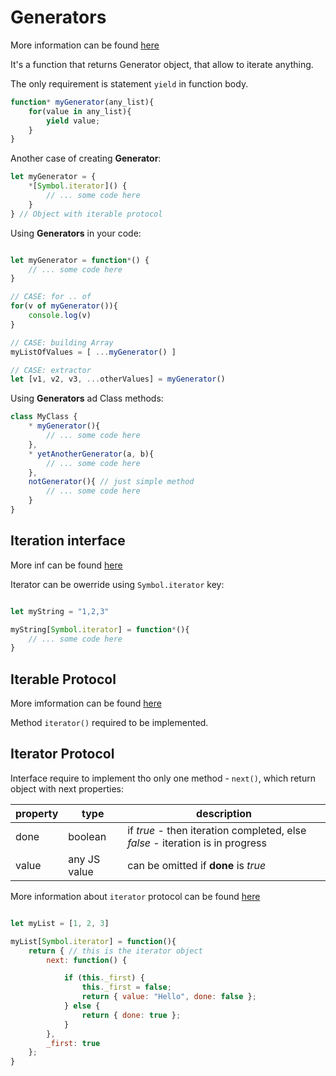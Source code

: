 # Generators

More information can be found [here](https://developer.mozilla.org/en-US/docs/Web/JavaScript/Reference/Statements/function*)

It's a function that returns Generator object, that allow to iterate anything. 

The only requirement is statement `yield` in function body.

``` js
function* myGenerator(any_list){
    for(value in any_list){
        yield value;
    }
}
```

Another case of creating **Generator**:

``` js
let myGenerator = {
    *[Symbol.iterator]() {
        // ... some code here
    }
} // Object with iterable protocol
```

Using **Generators** in your code:

``` js

let myGenerator = function*() {
    // ... some code here 
}

// CASE: for .. of
for(v of myGenerator()){
    console.log(v)
}

// CASE: building Array
myListOfValues = [ ...myGenerator() ]

// CASE: extractor
let [v1, v2, v3, ...otherValues] = myGenerator()

```

Using **Generators** ad Class methods:

``` js 
class MyClass {
    * myGenerator(){
        // ... some code here
    },
    * yetAnotherGenerator(a, b){
        // ... some code here
    },
    notGenerator(){ // just simple method
        // ... some code here
    }
}
```

## Iteration interface

More inf can be found [here](https://developer.mozilla.org/en-US/docs/Web/JavaScript/Reference/Iteration_protocols)

Iterator can be owerride using `Symbol.iterator` key:

``` js

let myString = "1,2,3"

myString[Symbol.iterator] = function*(){
    // ... some code here
}
```

## Iterable Protocol

More imformation can be found [here](https://developer.mozilla.org/en-US/docs/Web/JavaScript/Reference/Iteration_protocols#iterable)

Method `iterator()` required to be implemented.

## Iterator Protocol

Interface require to implement tho only one method - `next()`, which return object with next properties:

|property|type|description|
|--------|----|-----------|
|done|boolean|if *true* - then iteration completed, else *false* - iteration is in progress|
|value|any JS value|can be omitted if **done** is *true*|

More information about `iterator` protocol can be found [here](https://developer.mozilla.org/en-US/docs/Web/JavaScript/Reference/Iteration_protocols#iterator)

``` js

let myList = [1, 2, 3]

myList[Symbol.iterator] = function(){
    return { // this is the iterator object
        next: function() {

            if (this._first) {
                this._first = false;
                return { value: "Hello", done: false };
            } else {
                return { done: true };
            }
        },
        _first: true
    };
}

```
